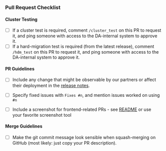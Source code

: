 

### Pull Request Checklist

#### Cluster Testing
- [ ] If a cluster test is required, comment `/cluster_test` on this PR to request it, and ping someone with access to the DA-internal system to approve it.
- [ ] If a hard-migration test is required (from the latest release), comment `/hdm_test` on this PR to request it, and ping someone with access to the DA-internal system to approve it.

#### PR Guidelines
- [ ] Include any change that might be observable by our partners or affect their deployment in the [release notes](https://github.com/DACH-NY/canton-network-node/blob/main/cluster/images/docs/src/release_notes.rst).
- [ ] Specify fixed issues with `Fixes #n`, and mention issues worked on using `#n`
- [ ] Include a screenshot for frontend-related PRs - see [README](https://github.com/DACH-NY/canton-network-node#running-and-debugging-integration-tests) or use your favorite screenshot tool


#### Merge Guidelines
- [ ] Make the git commit message look sensible when squash-merging on GitHub (most likely: just copy your PR description).
